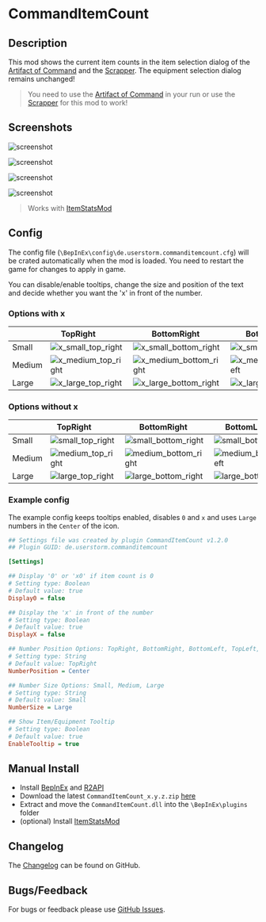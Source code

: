 # CommandItemCount

## Description

This mod shows the current item counts in the item selection dialog of the [Artifact of Command](https://riskofrain2.gamepedia.com/Artifacts) and the [Scrapper](https://riskofrain2.gamepedia.com/Scrapper). The equipment selection dialog remains unchanged!

> You need to use the [Artifact of Command](https://riskofrain2.gamepedia.com/Artifacts) in your run or use the [Scrapper](https://riskofrain2.gamepedia.com/Scrapper) for this mod to work!

## Screenshots

![screenshot](https://raw.githubusercontent.com/Vl4dimyr/CommandItemCount/master/images/sc_white.jpg)

![screenshot](https://raw.githubusercontent.com/Vl4dimyr/CommandItemCount/master/images/sc_scrap.jpg)

![screenshot](https://raw.githubusercontent.com/Vl4dimyr/CommandItemCount/master/images/sc_tooltip.jpg)

![screenshot](https://raw.githubusercontent.com/Vl4dimyr/CommandItemCount/master/images/sc_tooltip_with_stats.jpg)

> Works with [ItemStatsMod](https://thunderstore.io/package/ontrigger/ItemStatsMod/)

## Config

The config file (`\BepInEx\config\de.userstorm.commanditemcount.cfg`) will be crated automatically when the mod is loaded.
You need to restart the game for changes to apply in game.

You can disable/enable tooltips, change the size and position of the text and decide whether you want the 'x' in front of the number.

### Options with x
|        | TopRight&nbsp;&nbsp;&nbsp;&nbsp;&nbsp;&nbsp;&nbsp;&nbsp;&nbsp; | BottomRight&nbsp;&nbsp; | BottomLeft&nbsp;&nbsp;&nbsp;&nbsp;&nbsp; | TopLeft&nbsp;&nbsp;&nbsp;&nbsp;&nbsp;&nbsp;&nbsp;&nbsp;&nbsp;&nbsp;&nbsp; | Center&nbsp;&nbsp;&nbsp;&nbsp;&nbsp;&nbsp;&nbsp;&nbsp;&nbsp;&nbsp;&nbsp;&nbsp;&nbsp; |
|--------|----------|-------------|------------|---------|--------|
| Small  | ![x_small_top_right](https://raw.githubusercontent.com/Vl4dimyr/CommandItemCount/master/images/options/x_small_top_right.png) | ![x_small_bottom_right](https://raw.githubusercontent.com/Vl4dimyr/CommandItemCount/master/images/options/x_small_bottom_right.png) | ![x_small_bottom_left](https://raw.githubusercontent.com/Vl4dimyr/CommandItemCount/master/images/options/x_small_bottom_left.png) | ![x_small_top_left](https://raw.githubusercontent.com/Vl4dimyr/CommandItemCount/master/images/options/x_small_top_left.png) | ![x_small_center](https://raw.githubusercontent.com/Vl4dimyr/CommandItemCount/master/images/options/x_small_center.png) |
| Medium | ![x_medium_top_right](https://raw.githubusercontent.com/Vl4dimyr/CommandItemCount/master/images/options/x_medium_top_right.png) | ![x_medium_bottom_right](https://raw.githubusercontent.com/Vl4dimyr/CommandItemCount/master/images/options/x_medium_bottom_right.png) | ![x_medium_bottom_left](https://raw.githubusercontent.com/Vl4dimyr/CommandItemCount/master/images/options/x_medium_bottom_left.png) | ![x_medium_top_left](https://raw.githubusercontent.com/Vl4dimyr/CommandItemCount/master/images/options/x_medium_top_left.png) | ![x_medium_center](https://raw.githubusercontent.com/Vl4dimyr/CommandItemCount/master/images/options/x_medium_center.png) |
| Large  | ![x_large_top_right](https://raw.githubusercontent.com/Vl4dimyr/CommandItemCount/master/images/options/x_large_top_right.png) | ![x_large_bottom_right](https://raw.githubusercontent.com/Vl4dimyr/CommandItemCount/master/images/options/x_large_bottom_right.png) | ![x_large_bottom_left](https://raw.githubusercontent.com/Vl4dimyr/CommandItemCount/master/images/options/x_large_bottom_left.png) | ![x_large_top_left](https://raw.githubusercontent.com/Vl4dimyr/CommandItemCount/master/images/options/x_large_top_left.png) | ![x_large_center](https://raw.githubusercontent.com/Vl4dimyr/CommandItemCount/master/images/options/x_large_center.png) |

### Options without x
|        | TopRight&nbsp;&nbsp;&nbsp;&nbsp;&nbsp;&nbsp;&nbsp;&nbsp;&nbsp; | BottomRight&nbsp;&nbsp; | BottomLeft&nbsp;&nbsp;&nbsp;&nbsp;&nbsp; | TopLeft&nbsp;&nbsp;&nbsp;&nbsp;&nbsp;&nbsp;&nbsp;&nbsp;&nbsp;&nbsp;&nbsp; | Center&nbsp;&nbsp;&nbsp;&nbsp;&nbsp;&nbsp;&nbsp;&nbsp;&nbsp;&nbsp;&nbsp;&nbsp;&nbsp; |
|--------|----------|-------------|------------|---------|--------|
| Small  | ![small_top_right](https://raw.githubusercontent.com/Vl4dimyr/CommandItemCount/master/images/options/small_top_right.png) | ![small_bottom_right](https://raw.githubusercontent.com/Vl4dimyr/CommandItemCount/master/images/options/small_bottom_right.png) | ![small_bottom_left](https://raw.githubusercontent.com/Vl4dimyr/CommandItemCount/master/images/options/small_bottom_left.png) | ![small_top_left](https://raw.githubusercontent.com/Vl4dimyr/CommandItemCount/master/images/options/small_top_left.png) | ![small_center](https://raw.githubusercontent.com/Vl4dimyr/CommandItemCount/master/images/options/small_center.png) |
| Medium | ![medium_top_right](https://raw.githubusercontent.com/Vl4dimyr/CommandItemCount/master/images/options/medium_top_right.png) | ![medium_bottom_right](https://raw.githubusercontent.com/Vl4dimyr/CommandItemCount/master/images/options/medium_bottom_right.png) | ![medium_bottom_left](https://raw.githubusercontent.com/Vl4dimyr/CommandItemCount/master/images/options/medium_bottom_left.png) | ![medium_top_left](https://raw.githubusercontent.com/Vl4dimyr/CommandItemCount/master/images/options/medium_top_left.png) | ![medium_center](https://raw.githubusercontent.com/Vl4dimyr/CommandItemCount/master/images/options/medium_center.png) |
| Large  | ![large_top_right](https://raw.githubusercontent.com/Vl4dimyr/CommandItemCount/master/images/options/large_top_right.png) | ![large_bottom_right](https://raw.githubusercontent.com/Vl4dimyr/CommandItemCount/master/images/options/large_bottom_right.png) | ![large_bottom_left](https://raw.githubusercontent.com/Vl4dimyr/CommandItemCount/master/images/options/large_bottom_left.png) | ![large_top_left](https://raw.githubusercontent.com/Vl4dimyr/CommandItemCount/master/images/options/large_top_left.png) | ![large_center](https://raw.githubusercontent.com/Vl4dimyr/CommandItemCount/master/images/options/large_center.png) |

### Example config

The example config keeps tooltips enabled, disables `0` and `x` and uses `Large` numbers in the `Center` of the icon.

```ini
## Settings file was created by plugin CommandItemCount v1.2.0
## Plugin GUID: de.userstorm.commanditemcount

[Settings]

## Display '0' or 'x0' if item count is 0
# Setting type: Boolean
# Default value: true
Display0 = false

## Display the 'x' in front of the number
# Setting type: Boolean
# Default value: true
DisplayX = false

## Number Position Options: TopRight, BottomRight, BottomLeft, TopLeft, Center
# Setting type: String
# Default value: TopRight
NumberPosition = Center

## Number Size Options: Small, Medium, Large
# Setting type: String
# Default value: Small
NumberSize = Large

## Show Item/Equipment Tooltip
# Setting type: Boolean
# Default value: true
EnableTooltip = true
```

## Manual Install

- Install [BepInEx](https://thunderstore.io/package/bbepis/BepInExPack/) and [R2API](https://thunderstore.io/package/tristanmcpherson/R2API/)
- Download the latest `CommandItemCount_x.y.z.zip` [here](https://thunderstore.io/package/Vl4dimyr/CommandItemCount/)
- Extract and move the `CommandItemCount.dll` into the `\BepInEx\plugins` folder
- (optional) Install [ItemStatsMod](https://thunderstore.io/package/ontrigger/ItemStatsMod/)

## Changelog

The [Changelog](https://github.com/Vl4dimyr/CommandItemCount/blob/master/CHANGELOG.md) can be found on GitHub.

## Bugs/Feedback

For bugs or feedback please use [GitHub Issues](https://github.com/Vl4dimyr/CommandItemCount/issues).
